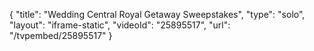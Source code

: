 {
    "title": "Wedding Central Royal Getaway Sweepstakes",
    "type": "solo",
    "layout": "iframe-static",
    "videoId": "25895517",
    "url": "\/tvpembed\/25895517"
}